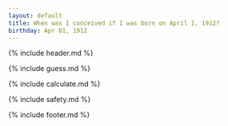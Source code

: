 ```yaml
---
layout: default
title: When was I conceived if I was born on April 1, 1912?
birthday: Apr 01, 1912
---
```


{% include header.md %}

{% include guess.md %}

{% include calculate.md %}

{% include safety.md %}

{% include footer.md %}



